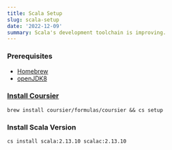 ```yaml
---
title: Scala Setup
slug: scala-setup
date: '2022-12-09'
summary: Scala's development toolchain is improving.
---
```

### Prerequisites
* [Homebrew](https://brew.sh/)
* [openJDK8](https://formulae.brew.sh/formula/openjdk@8#default)

### [Install Coursier](https://get-coursier.io/docs/cli-installation#macos-brew-based-installation)
```shell
brew install coursier/formulas/coursier && cs setup
```

### Install Scala Version
```shell
cs install scala:2.13.10 scalac:2.13.10
```
